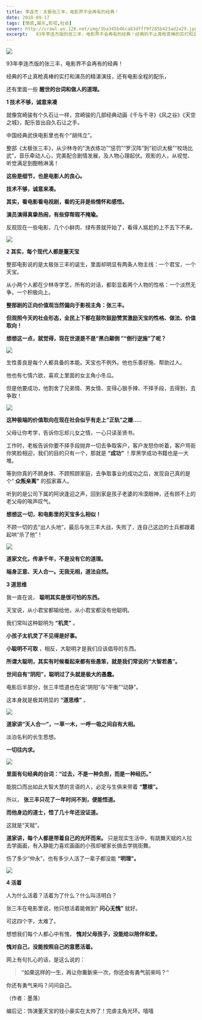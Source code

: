 ```yaml
---
title: 李连杰：太极张三丰，电影界不会再有的经典！
date: 2018-09-17
tags: [情感,娱乐,影视,社会]
cover: http://crawl.ws.126.net/img/3ba345b46ca83dfff9f285b423ad2a29.jpg
excerpt:   93年李连杰版的张三丰，电影界不会再有的经典！经典的不止真枪真棒的实打和演员的精湛演技，还
---
```

![](http://crawl.ws.126.net/img/3ba345b46ca83dfff9f285b423ad2a29.jpg)  

93年李连杰版的张三丰，电影界不会再有的经典！

经典的不止真枪真棒的实打和演员的精湛演技，还有电影全程的配乐，

还有里面一些 **醒世的台词和做人的道理。**

**1 技术不够，诚意来凑**

就像宫崎骏有个久石让一样，宫崎骏的几部经典动画《千与千寻》《风之谷》《天空之城》，配乐皆出自久石让之手。

中国经典武侠电影里也有个“胡伟立”。

整部《太极张三丰》，从少林寺的“洗衣练功”“惩罚”“罗汉阵”到“初识太极”“校场比武”，音乐牵动人心，完美配合剧情发展，及人物心理起伏。观影的人，从视觉、听觉满足到酣畅淋漓！

**这些是细节，也是电影人的良心。**

**技术不够，诚意来凑。**

**其实，看电影看电视剧，看的无非是些情怀和感悟。**

**演员演得真挚热闹，有些穿帮瑕不掩瑜。**

反观现在一些电影，几个小鲜肉、绿布景就开始了，看得人尴尬的上不去下不来。

![](http://crawl.ws.126.net/img/8e2eadffc5bb0e71185db02e3df6cea0.jpg)  

**2 其实，每个现代人都是董天宝**

整部电影说的是太极张三丰的诞生，里面却明显有两条人物主线：一个君宝，一个天宝。

从小两个人都在少林寺学艺，所有的对话，都彰显着两个人物的性格：一个淡然无争，一个积极向上。

**整部剧的正向价值观当然偏向于影视主角：张三丰。**

**但观照今天的社会形态，全民上下都在鼓吹鼓励赞赏激励天宝的性格、做法、价值取向！**

**想想这一点，就觉得，现在世道是不是“黑白颠倒 ”“倒行逆施”了呢？**

![](http://crawl.ws.126.net/img/53d32336577694716640adcfaebb2dc5.jpg)  

生性善良是每个人都具备的本能。天宝也不例外。他也乐善好施、帮助过人。

他也有七情六欲，喜欢上里面的女主角小冬瓜。

但是他要成功，他割舍了兄弟情、男女情、变得心狠手辣、不择手段，去得到，去争取！

![](http://crawl.ws.126.net/img/01c078cd5efcb1b94c3c23d7ca082a38.jpg)  

**这种极端的价值取向在现在社会似乎有走上“正轨”之嫌.....**

父母让你考学，告诉你忘却儿女之情，一心只读圣贤书。

工作时，老板告诉你要不择手段抛弃一切去争取客户，客户发怒你听着，客户骂街你笑脸相迎，我们的目的只有一个，那就是 **“成功”**
！厚黑学成功书籍也是一大堆。

等到你真的不顾身体、不顾照顾家庭，去争取事业的成功之后，发现自己真的是个“ **众叛亲离”** 的孤家寡人。

听到的是公司下属的阿谀逢迎之声，回到家是孩子老婆的冷漠眼神，还有顾不上的老父母的唉声叹气。

**想想这一切，和电影里的天宝多么相似！**

不顾一切的去“出人头地”，最后与张三丰大战，失败了，连自己这边的士兵都跟着起哄“杀了他”！

![](http://crawl.ws.126.net/img/528770d344a5d3864a7de829e5357bc9.jpg)  

**道家文化，传承千年，不是没有它的道理。**

**端身正意、天人合一。无我无相，道法自然。**

**3 道思维**

我一直在说， **聪明其实是很可怕的东西。**

天宝说，从小君宝都输给他，从小君宝都没有他聪明。

我们常叫这种聪明为 **“机灵”** 。

**小孩子太机灵了不见得是好事。**

**小聪明不可取** ，相反，大聪明才是我们应该倡导的东西。

**所谓大聪明，其实有时候看起来都有些愚笨，就是我们常说的“大智若愚”。**

**世间自有“阴阳”，聪明过了头就是极大的愚蠢。**

电影后半部分，张三丰悟道也在说“阴阳”与“平衡”“动静”。

这本身就是极其明显的 **“道思维”** 。

![](http://crawl.ws.126.net/img/a7a150ae2cacfda06e0060b56853d494.jpg)  

**道家讲“天人合一”，一草一木，一呼一吸之间自有大相。**

淡泊名利的长生思想。

**一切往内求。**

![](http://crawl.ws.126.net/img/d9934fdc50afddd895843dcf443cdee7.jpg)  

**里面有句经典的台词：“过去，不是一种负担，而是一种经历。”**

能脱口而出如此大智大慧的言语的人，必定与生俱来带着 **“慧根”。**

所以， **张三丰只花了一年时间不到，便能悟道。**

**而他身边的道士，悟了几十年还没证道。**

这就是“天赋”。

**道家讲，每个人都是带着自己的光环而来。** 只是现实生活中，有跳舞天赋的人拉去学画画，有入静能力喜欢画画的小孩却被家长搞去学挑街舞。

伤了多少“仲永”，也有多少人活了一辈子都没能 **“明理”。**

![](http://crawl.ws.126.net/img/a4ca7f698af3f0f36c81a4a655d45bb3.jpg)  

**4 活着**

人为什么活着？活着为了什么？什么叫活明白？

张三丰在电影里说，他只想活着能做到“ **问心无愧”** 就好。

可这四个字，太难了。

想想我们每个人都心中有愧， **愧对父母孩子，没能给以陪伴和爱。**

**愧对自己，没能按照自己的意愿活着。**

网上有句扎心的话，是这么说的：

> **“如果这样的一生，再让你重新来一次，你还会有勇气前来吗？”**  
>

你还有勇气来吗？问问自己。

（作者：墨落）

编后记：饰演董天宝的钱小豪实在太帅了！完虐主角光环。嘻嘻

